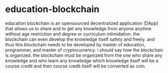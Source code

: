 # education-blockchain
education blockchain is an opensourced decentralized application (DApp) that allows us to share and to get any knowledge from anyone anytime without age restriction and degree or curriculum intimidation. the blockchain can even develop the knowledge itself safety and freely. and thus this blockchain needs to be developed by master of education, programmer, and master of cryptocurrency.
i should say how the blockchain is organized. the blockchain must be organized from the one who share any knowledge and who learn any knowledge which knowledge itself will be a course credit and then course credit itself will be converted as coin.
